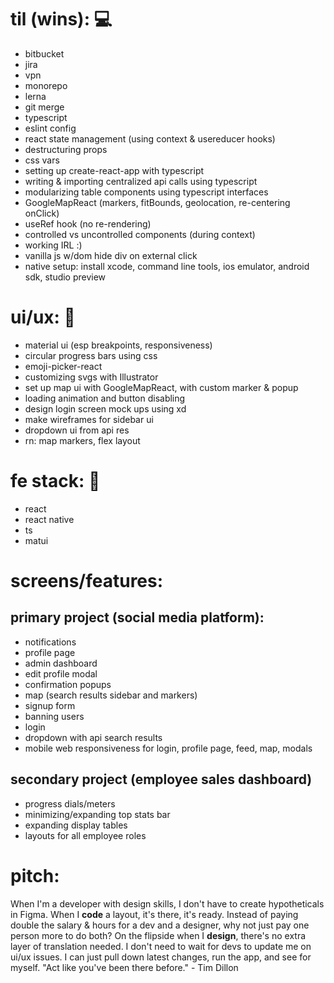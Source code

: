 # til (wins): 💻
- bitbucket
- jira
- vpn
- monorepo
- lerna
- git merge
- typescript
- eslint config
- react state management (using context & usereducer hooks)
- destructuring props
- css vars
- setting up create-react-app with typescript
- writing & importing centralized api calls using typescript 
- modularizing table components using typescript interfaces
- GoogleMapReact (markers, fitBounds, geolocation, re-centering onClick)
- useRef hook (no re-rendering)
- controlled vs uncontrolled components (during context)
- working IRL :)
- vanilla js w/dom hide div on external click
- native setup: install xcode, command line tools, ios emulator, android sdk, studio preview

# ui/ux: 🎨
- material ui (esp breakpoints, responsiveness)
- circular progress bars using css
- emoji-picker-react
- customizing svgs with Illustrator
- set up map ui with GoogleMapReact, with custom marker & popup
- loading animation and button disabling
- design login screen mock ups using xd
- make wireframes for sidebar ui
- dropdown ui from api res
- rn: map markers, flex layout

# fe stack: 🥞
- react
- react native
- ts
- matui

# screens/features: 

## primary project (social media platform): 
- notifications
- profile page
- admin dashboard
- edit profile modal
- confirmation popups
- map (search results sidebar and markers)
- signup form
- banning users
- login
- dropdown with api search results
- mobile web responsiveness for login, profile page, feed, map, modals

## secondary project (employee sales dashboard)
- progress dials/meters
- minimizing/expanding top stats bar
- expanding display tables
- layouts for all employee roles

# pitch: 
When I'm a developer with design skills, I don't have to create hypotheticals in Figma. When I **code** a layout, it's there, it's ready. Instead of paying double the salary & hours for a dev and a designer, why not just pay one person more to do both? On the flipside when I **design**, there's no extra layer of translation needed. I don't need to wait for devs to update me on ui/ux issues. I can just pull down latest changes, run the app, and see for myself. 
"Act like you've been there before." - Tim Dillon